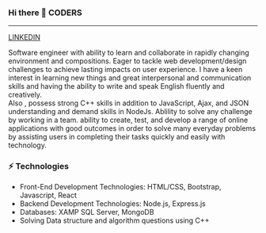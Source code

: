 ### Hi there 👋 CODERS
<hr>
<a href="https://www.linkedin.com/in/satyam-chhabra-10a3a61a5/">LINKEDIN</a>

Software engineer with ability to learn and collaborate in rapidly changing environment and compositions. Eager to tackle web development/design challenges to achieve lasting impacts on user experience. I have a keen interest in learning new things and great interpersonal and communication skills and having the ability to write and speak English fluently and creatively.<br>
Also , possess strong C++ skills in addition to JavaScript, Ajax, and JSON understanding and demand skills in NodeJs. Ablility to solve any challenge by working in a team. ability to create, test, and develop a range of online applications with good outcomes in order to solve many everyday problems by assisting users in completing their tasks quickly and easily with technology.


### ⚡ Technologies

- Front-End Development Technologies: HTML/CSS, Bootstrap, Javascript, React
- Backend Development Technologies: Node.js, Express.js
- Databases: XAMP SQL Server, MongoDB
- Solving Data structure and algorithm questions using C++


<!--
**chhabrasatyam/chhabrasatyam** is a ✨ _special_ ✨ repository because its `README.md` (this file) appears on your GitHub profile.

Here are some ideas to get you started:

- 🔭 I’m currently working on ...
- 🌱 I’m currently learning ...
- 👯 I’m looking to collaborate on ...
- 🤔 I’m looking for help with ...
- 💬 Ask me about ...
- 📫 How to reach me: ...
- 😄 Pronouns: ...
- ⚡ Fun fact: ...
-->
